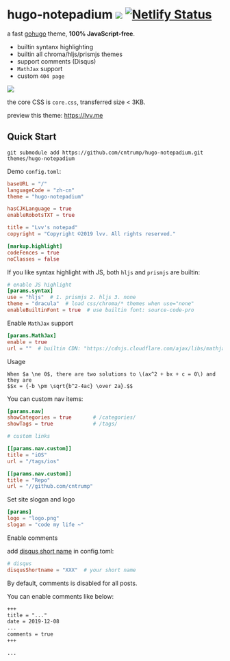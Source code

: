 # hugo-notepadium ![](https://img.shields.io/badge/license-MIT-blue.svg) [![Netlify Status](https://api.netlify.com/api/v1/badges/2f389751-e070-437b-9dbd-3773bd57322e/deploy-status)](https://lvv.me)

a fast [gohugo](https://gohugo.io) theme, **100% JavaScript-free**.

- builtin syntanx highlighting
- builtin all chroma/hljs/prismjs themes
- support comments (Disqus)
- `MathJax` support
- custom `404 page`

![](https://lvv.me/posts/2019/11/24_a_simple_hugo_theme/01.png)

the core CSS is `core.css`, transferred size < 3KB.

preview this theme: https://lvv.me

## Quick Start

```shell
git submodule add https://github.com/cntrump/hugo-notepadium.git themes/hugo-notepadium
```

Demo `config.toml`:

```toml
baseURL = "/"
languageCode = "zh-cn"
theme = "hugo-notepadium"

hasCJKLanguage = true
enableRobotsTXT = true

title = "Lvv's notepad"
copyright = "Copyright ©2019 lvv. All rights reserved."

[markup.highlight]
codeFences = true
noClasses = false

```

If you like syntax highlight with JS, both `hljs` and `prismjs` are builtin:

```toml
# enable JS highlight
[params.syntax]
use = "hljs"  # 1. prismjs 2. hljs 3. none
theme = "dracula"  # load css/chroma/* themes when use="none"
enableBuiltinFont = true  # use builtin font: source-code-pro
```

Enable `MathJax` support

```toml
[params.MathJax]
enable = true
url = ""  # builtin CDN: "https://cdnjs.cloudflare.com/ajax/libs/mathjax/2.7.6/MathJax.js?config=TeX-AMS-MML_HTMLorMML"
```

Usage

```
When $a \ne 0$, there are two solutions to \(ax^2 + bx + c = 0\) and they are
$$x = {-b \pm \sqrt{b^2-4ac} \over 2a}.$$
```

You can custom nav items:

```toml
[params.nav]
showCategories = true       # /categories/
showTags = true             # /tags/

# custom links

[[params.nav.custom]]
title = "iOS"
url = "/tags/ios"

[[params.nav.custom]]
title = "Repo"
url = "//github.com/cntrump"

```

Set site slogan and logo

```toml
[params]
logo = "logo.png"
slogan = "code my life ~"
```

Enable comments

add [disqus short name](https://help.disqus.com/en/articles/1717111-what-s-a-shortname) in config.toml:

```toml
# disqus
disqusShortname = "XXX"  # your short name
```

By default, comments is disabled for all posts.

You can enable comments like below:

```md
+++
title = "..."
date = 2019-12-08
...
comments = true
+++

...
```
